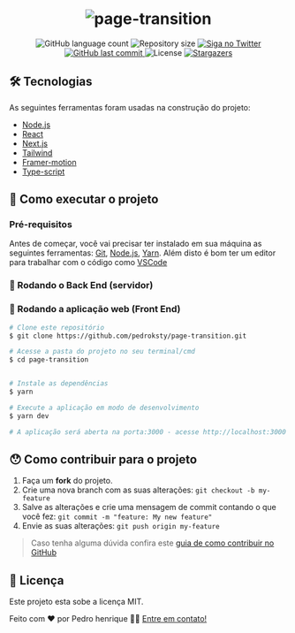 <h1 align="center">
    <img alt="page-transition" title="page-transition" src="https://i.imgur.com/56TN8t5.png" />
</h1>

<p align="center">
  <img alt="GitHub language count" src="https://img.shields.io/github/languages/count/pedroksty/page-transition?color=%2304D361">

  <img alt="Repository size" src="https://img.shields.io/github/repo-size/pedroksty/page-transition">

  	
  <a href="https://www.twitter.com/pedroksty/">
    <img alt="Siga no Twitter" src="https://img.shields.io/twitter/url?url=https%3A%2F%2Fgithub.com%2Fpedroksty%2Fnlw1">
  </a>
	
  
  <a href="https://github.com/pedroksty/page-transition/commits/master">
    <img alt="GitHub last commit" src="https://img.shields.io/github/last-commit/pedroksty/page-transition">
  </a>

  <img alt="License" src="https://img.shields.io/badge/license-MIT-brightgreen">
   <a href="https://github.com/pedroksty/page-transition/stargazers">
    <img alt="Stargazers" src="https://img.shields.io/github/stars/pedroksty/page-transition?style=social">
  </a>
</p>


## 🛠 Tecnologias

As seguintes ferramentas foram usadas na construção do projeto:

- [Node.js][nodejs]
- [React][reactjs]
- [Next.js][nextjs]
- [Tailwind][tailwind]
- [Framer-motion][framer]
- [Type-script][typescript]


## 🚀 Como executar o projeto

### Pré-requisitos

Antes de começar, você vai precisar ter instalado em sua máquina as seguintes ferramentas:
[Git](https://git-scm.com), [Node.js][nodejs], [Yarn][Yarn]. 
Além disto é bom ter um editor para trabalhar com o código como [VSCode][vscode]

### 🎲 Rodando o Back End (servidor)


### 🧭 Rodando a aplicação web (Front End)

```bash
# Clone este repositório
$ git clone https://github.com/pedroksty/page-transition.git

# Acesse a pasta do projeto no seu terminal/cmd
$ cd page-transition


# Instale as dependências
$ yarn

# Execute a aplicação em modo de desenvolvimento
$ yarn dev

# A aplicação será aberta na porta:3000 - acesse http://localhost:3000
```


## 😯 Como contribuir para o projeto

1. Faça um **fork** do projeto.
2. Crie uma nova branch com as suas alterações: `git checkout -b my-feature`
3. Salve as alterações e crie uma mensagem de commit contando o que você fez: `git commit -m "feature: My new feature"`
4. Envie as suas alterações: `git push origin my-feature`
> Caso tenha alguma dúvida confira este [guia de como contribuir no GitHub](https://github.com/firstcontributions/first-contributions)


## 📝 Licença

Este projeto esta sobe a licença MIT.

Feito com ❤️ por Pedro henrique 👋🏽 [Entre em contato!](https://www.linkedin.com/in/pedro-henrique-b9541a199/)

[nodejs]: https://nodejs.org/
[typescript]: https://www.typescriptlang.org/
[reactjs]: https://reactjs.org
[yarn]: https://yarnpkg.com/
[vscode]: https://code.visualstudio.com/
[vceditconfig]: https://marketplace.visualstudio.com/items?itemName=EditorConfig.EditorConfig
[license]: https://opensource.org/licenses/MIT
[vceslint]: https://marketplace.visualstudio.com/items?itemName=dbaeumer.vscode-eslint
[prettier]: https://marketplace.visualstudio.com/items?itemName=esbenp.prettier-vscode
[yarn]: https://yarnpkg.com/getting-started/install
[tailwind]: https://tailwindcss.com/
[nextjs]: https://nextjs.org/
[framer]: https://www.framer.com/motion/